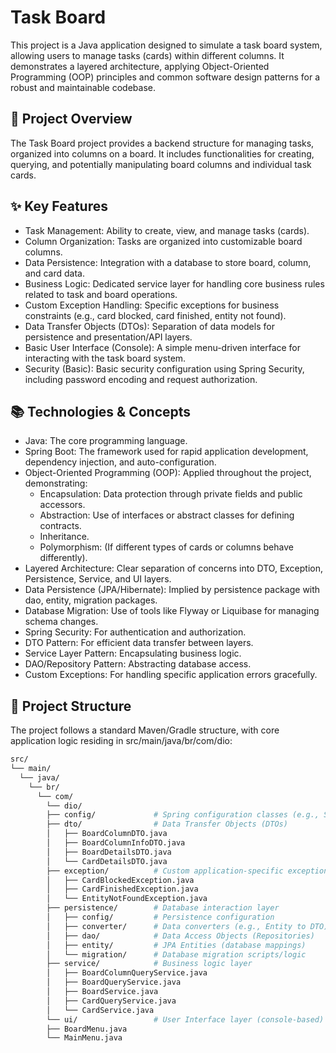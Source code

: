 # Task Board
This project is a Java application designed to simulate a task board system, allowing users to manage tasks (cards) within different columns. It demonstrates a layered architecture, applying Object-Oriented Programming (OOP) principles and common software design patterns for a robust and maintainable codebase.
## 🚀 Project Overview
The Task Board project provides a backend structure for managing tasks, organized into columns on a board. It includes functionalities for creating, querying, and potentially manipulating board columns and individual task cards.
## ✨ Key Features 
- Task Management: Ability to create, view, and manage tasks (cards).
- Column Organization: Tasks are organized into customizable board columns.
- Data Persistence: Integration with a database to store board, column, and card data.
- Business Logic: Dedicated service layer for handling core business rules related to task and board operations.
- Custom Exception Handling: Specific exceptions for business constraints (e.g., card blocked, card finished, entity not found).
- Data Transfer Objects (DTOs): Separation of data models for persistence and presentation/API layers.
- Basic User Interface (Console): A simple menu-driven interface for interacting with the task board system.
- Security (Basic): Basic security configuration using Spring Security, including password encoding and request authorization.
## 📚 Technologies & Concepts
- Java: The core programming language.
- Spring Boot: The framework used for rapid application development, dependency injection, and auto-configuration.
- Object-Oriented Programming (OOP): Applied throughout the project, demonstrating:
  - Encapsulation: Data protection through private fields and public accessors.
  - Abstraction: Use of interfaces or abstract classes for defining contracts.
  - Inheritance.
  - Polymorphism: (If different types of cards or columns behave differently).
- Layered Architecture: Clear separation of concerns into DTO, Exception, Persistence, Service, and UI layers.
- Data Persistence (JPA/Hibernate): Implied by persistence package with dao, entity, migration packages.
- Database Migration: Use of tools like Flyway or Liquibase for managing schema changes.
- Spring Security: For authentication and authorization.
- DTO Pattern: For efficient data transfer between layers.
- Service Layer Pattern: Encapsulating business logic.
- DAO/Repository Pattern: Abstracting database access.
- Custom Exceptions: For handling specific application errors gracefully.
## 📁 Project Structure
The project follows a standard Maven/Gradle structure, with core application logic residing in src/main/java/br/com/dio:

```bash
src/
└── main/
  └── java/
    └── br/
      └── com/
        └── dio/
        ├── config/             # Spring configuration classes (e.g., SecurityConfig)
        ├── dto/                # Data Transfer Objects (DTOs)
        │   ├── BoardColumnDTO.java
        │   ├── BoardColumnInfoDTO.java
        │   ├── BoardDetailsDTO.java
        │   └── CardDetailsDTO.java
        ├── exception/          # Custom application-specific exceptions
        │   ├── CardBlockedException.java
        │   ├── CardFinishedException.java
        │   └── EntityNotFoundException.java
        ├── persistence/        # Database interaction layer
        │   ├── config/         # Persistence configuration
        │   ├── converter/      # Data converters (e.g., Entity to DTO)
        │   ├── dao/            # Data Access Objects (Repositories)
        │   ├── entity/         # JPA Entities (database mappings)
        │   └── migration/      # Database migration scripts/logic
        ├── service/            # Business logic layer
        │   ├── BoardColumnQueryService.java
        │   ├── BoardQueryService.java
        │   ├── BoardService.java
        │   ├── CardQueryService.java
        │   └── CardService.java
        └── ui/                 # User Interface layer (console-based)
        ├── BoardMenu.java
        └── MainMenu.java
```

